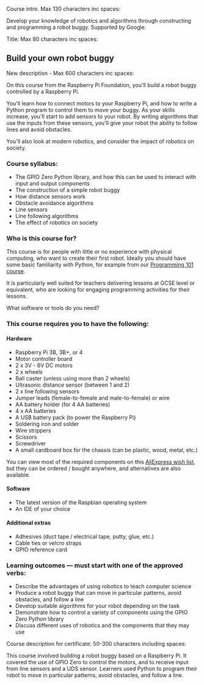 Course intro.
Max 130 characters inc spaces:

Develop your knowledge of robotics and algorithms through constructing and programming a robot buggy. Supported by Google.

Title: Max 80 characters inc spaces:

## Build your own robot buggy


New description - Max 600 characters inc spaces:

On this course from the Raspberry Pi Foundation, you'll build a robot buggy controlled by a Raspberry Pi.

You'll learn how to connect motors to your Raspberry Pi, and how to write a Python program to control them to move your buggy. As your skills increase, you'll start to add sensors to your robot. By writing algorithms that use the inputs from these sensors, you'll give your robot the ability to follow lines and avoid obstacles.

You'll also look at modern robotics, and consider the impact of robotics on society.


### Course syllabus:

+ The GPIO Zero Python library, and how this can be used to interact with input and output components
+ The construction of a simple robot buggy
+ How distance sensors work
+ Obstacle avoidance algorithms
+ Line sensors
+ Line following algorithms
+ The effect of robotics on society

### Who is this course for?

This course is for people with little or no experience with physical computing, who want to create their first robot. Ideally you should have some basic familiarity with Python, for example from our [Programming 101 course](https://www.futurelearn.com/courses/programming-101).

It is particularly well suited for teachers delivering lessons at GCSE level or equivalent, who are looking for engaging programming activities for their lessons.

What software or tools do you need?

### This course requires you to have the following:

#### Hardware

+ Raspberry Pi 3B, 3B+, or 4
+ Motor controller board
+ 2 x 3V - 6V DC motors
+ 2 x wheels
+ Ball caster (unless using more than 2 wheels)
+ Ultrasonic distance sensor (between 1 and 2)
+ 2 x line following sensors
+ Jumper leads (female-to-female and male-to-female) or wire
+ AA battery holder (for 4 AA batteries)
+ 4 x AA batteries
+ A USB battery pack (to power the Raspberry Pi)
+ Soldering iron and solder
+ Wire strippers
+ Scissors
+ Screwdriver
+ A small cardboard box for the chassis (can be plastic, wood, metal, etc.)

You can view most of the required components on this [AliExpress wish list](https://my.aliexpress.com/wishlist/shared.htm?groupId=100000018016415), but they can be ordered / bought anywhere, and alternatives are also available.

#### Software

+ The latest version of the Raspbian operating system
+ An IDE of your choice

#### Additional extras

+ Adhesives (duct tape / electrical tape, putty, glue, etc.)
+ Cable ties or velcro straps
+ GPIO reference card


### Learning outcomes — must start with one of the approved verbs:

+ Describe the advantages of using robotics to teach computer science
+ Produce a robot buggy that can move in particular patterns, avoid obstacles, and follow a line
+ Develop suitable algorithms for your robot depending on the task
+ Demonstrate how to control a variety of components using the GPIO Zero Python library
+ Discuss different uses of robotics and the components that they may use

Course description for certificate: 50-300 characters including spaces:

This course involved building a robot buggy based on a Raspberry Pi. It covered the use of GPIO Zero to control the motors, and to receive input from line sensors and a UDS sensor. Learners used Python to program their robot to move in particular patterns, avoid obstacles, and follow a line.
